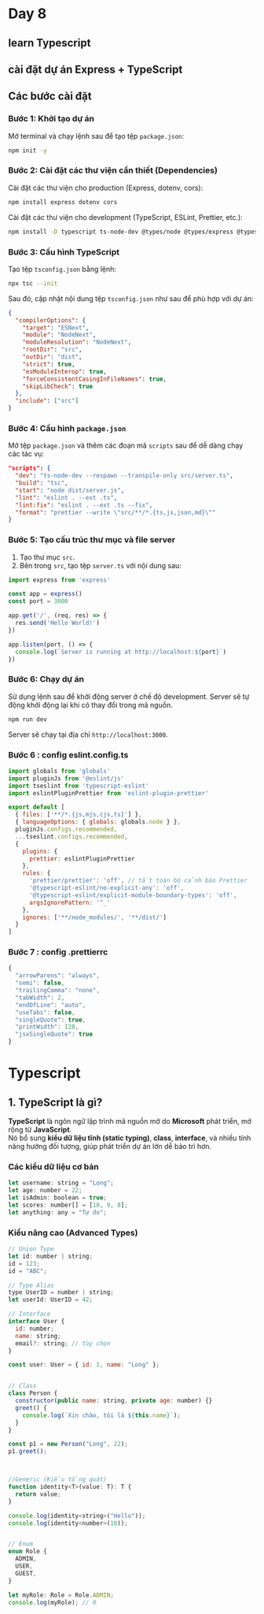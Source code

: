 # Day 8

## learn Typescript

## cài đặt dự án Express + TypeScript

## Các bước cài đặt

### Bước 1: Khởi tạo dự án

Mở terminal và chạy lệnh sau để tạo tệp `package.json`:

```bash
npm init -y
```

### Bước 2: Cài đặt các thư viện cần thiết (Dependencies)

Cài đặt các thư viện cho production (Express, dotenv, cors):

```bash
npm install express dotenv cors
```

Cài đặt các thư viện cho development (TypeScript, ESLint, Prettier, etc.):

```bash
npm install -D typescript ts-node-dev @types/node @types/express @types/cors @typescript-eslint/eslint-plugin @typescript-eslint/parser eslint eslint-config-prettier eslint-plugin-prettier prettier
```

### Bước 3: Cấu hình TypeScript

Tạo tệp `tsconfig.json` bằng lệnh:

```bash
npx tsc --init
```

Sau đó, cập nhật nội dung tệp `tsconfig.json` như sau để phù hợp với dự án:

```json
{
  "compilerOptions": {
    "target": "ESNext",
    "module": "NodeNext",
    "moduleResolution": "NodeNext",
    "rootDir": "src",
    "outDir": "dist",
    "strict": true,
    "esModuleInterop": true,
    "forceConsistentCasingInFileNames": true,
    "skipLibCheck": true
  },
  "include": ["src"]
}
```

### Bước 4: Cấu hình `package.json`

Mở tệp `package.json` và thêm các đoạn mã `scripts` sau để dễ dàng chạy các tác vụ:

```json
"scripts": {
  "dev": "ts-node-dev --respawn --transpile-only src/server.ts",
  "build": "tsc",
  "start": "node dist/server.js",
  "lint": "eslint . --ext .ts",
  "lint:fix": "eslint . --ext .ts --fix",
  "format": "prettier --write \"src/**/*.{ts,js,json,md}\""
}
```

### Bước 5: Tạo cấu trúc thư mục và file server

1. Tạo thư mục `src`.
2. Bên trong `src`, tạo tệp `server.ts` với nội dung sau:

```typescript
import express from 'express'

const app = express()
const port = 3000

app.get('/', (req, res) => {
  res.send('Hello World!')
})

app.listen(port, () => {
  console.log(`Server is running at http://localhost:${port}`)
})
```

### Bước 6: Chạy dự án

Sử dụng lệnh sau để khởi động server ở chế độ development. Server sẽ tự động khởi động lại khi có thay đổi trong mã nguồn.

```bash
npm run dev
```

Server sẽ chạy tại địa chỉ `http://localhost:3000`.

### Bước 6 : config eslint.config.ts

```js
import globals from 'globals'
import pluginJs from '@eslint/js'
import tseslint from 'typescript-eslint'
import eslintPluginPrettier from 'eslint-plugin-prettier'

export default [
  { files: ['**/*.{js,mjs,cjs,ts}'] },
  { languageOptions: { globals: globals.node } },
  pluginJs.configs.recommended,
  ...tseslint.configs.recommended,
  {
    plugins: {
      prettier: eslintPluginPrettier
    },
    rules: {
      'prettier/prettier': 'off', // tắt toàn bộ cảnh báo Prettier
      '@typescript-eslint/no-explicit-any': 'off',
      '@typescript-eslint/explicit-module-boundary-types': 'off',
      argsIgnorePattern: '^_'
    },
    ignores: ['**/node_modules/', '**/dist/']
  }
]
```

### Bước 7 : config .prettierrc

```js
{
  "arrowParens": "always",
  "semi": false,
  "trailingComma": "none",
  "tabWidth": 2,
  "endOfLine": "auto",
  "useTabs": false,
  "singleQuote": true,
  "printWidth": 120,
  "jsxSingleQuote": true
}

```

# Typescript

## 1. TypeScript là gì?

**TypeScript** là ngôn ngữ lập trình mã nguồn mở do **Microsoft** phát triển, mở rộng từ **JavaScript**.  
Nó bổ sung **kiểu dữ liệu tĩnh (static typing)**, **class**, **interface**, và nhiều tính năng hướng đối tượng, giúp phát triển dự án lớn dễ bảo trì hơn.

### Các kiểu dữ liệu cơ bản

```js
let username: string = "Long";
let age: number = 22;
let isAdmin: boolean = true;
let scores: number[] = [10, 9, 8];
let anything: any = "Tự do";

```

### Kiểu nâng cao (Advanced Types)

```js
// Union Type
let id: number | string;
id = 123;
id = "ABC";

// Type Alias
type UserID = number | string;
let userId: UserID = 42;

// Interface
interface User {
  id: number;
  name: string;
  email?: string; // tùy chọn
}

const user: User = { id: 1, name: "Long" };


// Class
class Person {
  constructor(public name: string, private age: number) {}
  greet() {
    console.log(`Xin chào, tôi là ${this.name}`);
  }
}

const p1 = new Person("Long", 22);
p1.greet();



//Generic (Kiểu tổng quát)
function identity<T>(value: T): T {
  return value;
}

console.log(identity<string>("Hello"));
console.log(identity<number>(10));


// Enum
enum Role {
  ADMIN,
  USER,
  GUEST,
}

let myRole: Role = Role.ADMIN;
console.log(myRole); // 0

```



